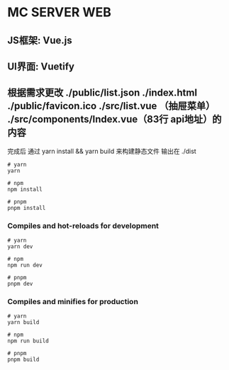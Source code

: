<!--
 * @Author: ahmr-bot ahmrcxy@gmail.com
 * @Date: 2022-11-27 07:58:36
 * @LastEditors: ahmr-bot ahmrcxy@gmail.com
 * @LastEditTime: 2022-11-27 10:17:05
 * @FilePath: \MC\README.md
 * @Description: 这是默认设置,请设置`customMade`, 打开koroFileHeader查看配置 进行设置: https://github.com/OBKoro1/koro1FileHeader/wiki/%E9%85%8D%E7%BD%AE
-->
# MC SERVER WEB
## JS框架: Vue.js
## UI界面: Vuetify
## 根据需求更改 ./public/list.json ./index.html ./public/favicon.ico ./src/list.vue （抽屉菜单） ./src/components/Index.vue（83行 api地址）的内容
完成后 通过 yarn install && yarn build 来构建静态文件 输出在 ./dist

```
# yarn
yarn

# npm
npm install

# pnpm
pnpm install
```

### Compiles and hot-reloads for development

```
# yarn
yarn dev

# npm
npm run dev

# pnpm
pnpm dev
```

### Compiles and minifies for production

```
# yarn
yarn build

# npm
npm run build

# pnpm
pnpm build
```
